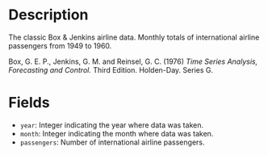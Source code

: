 # Description

The classic Box & Jenkins airline data. Monthly totals of international airline passengers from 1949 to 1960.

Box, G. E. P., Jenkins, G. M. and Reinsel, G. C. (1976) _Time Series Analysis, Forecasting and Control._ Third Edition. Holden-Day. Series G.

# Fields

* `year`:  Integer indicating the year where data was taken.
* `month`: Integer indicating the month where data was taken.
* `passengers`: Number of international airline passengers.
